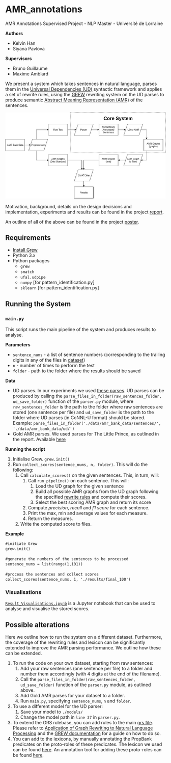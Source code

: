# AMR_annotations
AMR Annotations Supervised Project - NLP Master - Université de Lorraine

__Authors__

* Kelvin Han
* Siyana Pavlova

__Supervisors__

* Bruno Guillaume
* Maxime Amblard

We present a system which takes sentences in natural language, parses them in the [Universal Dependencies (UD)](https://universaldependencies.org/) syntactic framework and applies a set of rewrite rules, using the [GREW](http://grew.fr/) rewriting system on the UD parses to produce semantic [Abstract Meaning Representation (AMR)](https://amr.isi.edu/) of the sentences.

![alt text](https://github.com/siyanapavlova/AMR_annotations/blob/master/images/system_architecture.jpg "System Architecture")

Motivation, background, details on the design decisions and implementation, experiments and results can be found in the project [report](http://institut-sciences-digitales.fr/wp-content/uploads/2019/07/Going_from_UD_towards_AMR.pdf).

An outline of all of the above can be found in the project [poster](http://institut-sciences-digitales.fr/wp-content/uploads/2019/07/PosterM1TAL1819Going_from_UD_to_AMR_Poster.pdf).

## Requirements

* [Install Grew](http://grew.fr/install/)
* Python 3.x
* Python packages
    * `grew`
    * `smatch`
    * `ufal.udpipe`
    * `numpy` [for pattern_identification.py]
    * `sklearn` [for pattern_identification.py]

## Running the System

### `main.py`
This script runs the main pipeline of the system and produces results to analyse.

__Parameters__

 * `sentence_nums` - a list of sentence numbers (corresponding to the trailing digits in any of the files in [dataset](https://github.com/siyanapavlova/AMR_annotations/tree/master/data/amr_bank_data/sentences))
 * `n` - number of times to perform the test 
 * `folder` - path to the folder where the results should be saved
 
__Data__

 * UD parses. In our experiments we used [these parses](https://github.com/siyanapavlova/AMR_annotations/tree/master/data/amr_bank_data/ud). UD parses can be produced by calling the `parse_files_in_folder(raw_sentences_folder, ud_save_folder)` function of the `parser.py` module, where `raw_sentences_folder` is the path to the folder where raw sentences are stored (one sentence per file) and `ud_save_folder` is the path to the folder where UD parses (in CoNNL-U format) should be stored. Example:
 ```parse_files_in_folder('./data/amr_bank_data/sentences/', './data/amr_bank_data/ud/')```
 * Gold AMR parses. We used parses for The Little Prince, as outlined in the report. Available [here](https://github.com/siyanapavlova/AMR_annotations/tree/master/data/amr_bank_data/amrs)
 
__Running the script__

 1. Initialise Grew.
     `grew.init()`
 2. Run `collect_scores(sentence_nums, n, folder)`. This will do the following:
     1. Call `calculate_scores()` on the given sentences. This, in turn, will:
           1. Call `run_pipeline()` on each sentence. This will:
               1. Load the UD graph for the given sentence
               2. Build all possible AMR graphs from the UD graph following the specified [rewrite rules](https://github.com/siyanapavlova/AMR_annotations/tree/master/grs) and compute their scores.
               3. Select the best scoring AMR graph and return its score
           2. Compute _precision_, _recall_ and _f1 score_ for each sentence.
           3. Print the max, min and average values for each measure.
           4. Return the measures.
     2. Write the computed score to files.
     
__Example__

```
#initiate Grew
grew.init()

#generate the numbers of the sentences to be processed
sentence_nums = list(range(1,101))

#process the sentences and collect scores
collect_scores(sentence_nums, 1, './results/final_100')
```

### Visualisations

[`Result_Visualisations.ipynb`](https://github.com/siyanapavlova/AMR_annotations/blob/master/results/Result%20Visualisations.ipynb) is a Jupyter notebook that can be used to analyse and visualise the stored scores.

## Possible alterations

Here we outline how to run the system on a different dataset. Furthermore, the coverage of the rewriting rules and lexicon can be significantly extended to improve the AMR parsing performance. We outline how these can be extended.

1. To run the code on your own dataset, starting from raw sentences:
    1. Add your raw sentences (one sentence per file) to a folder and number them accordingly (with 4 digits at the end of the filename).
    2. Call the `parse_files_in_folder(raw_sentences_folder, ud_save_folder)` function of the `parser.py` module, as outlined above.
    3. Add Gold AMR parses for your dataset to a folder.
    4. Run `main.py`, specifying `sentence_nums`, `n` and `folder`.
2. To use a different model for the UD parser:
    1. Save your model to `./models/`
    2. Change the model path in `line 37` in `parser.py`.
3. To extend the GRS rulebase, you can add rules to the main [grs file](https://github.com/siyanapavlova/AMR_annotations/tree/master/grs). Please refer to [Application of Graph Rewriting to Natural Language Processing](https://www.wiley.com/en-fr/Application+of+Graph+Rewriting+to+Natural+Language+Processing-p-9781119522348) and the [GREW documentation](http://grew.fr/) for a guide on how to do so.
4. You can add to the lexicons, by manually annotating the PropBank predicates on the proto-roles of these predicates. The lexicon we used can be found [here](https://github.com/siyanapavlova/AMR_annotations/blob/master/grs/lexicons/subcat/test_lexicon.lp). An annotation tool for adding these proto-roles can be found [here](https://github.com/siyanapavlova/AMR_annotations/blob/master/create_lexicon.py).
